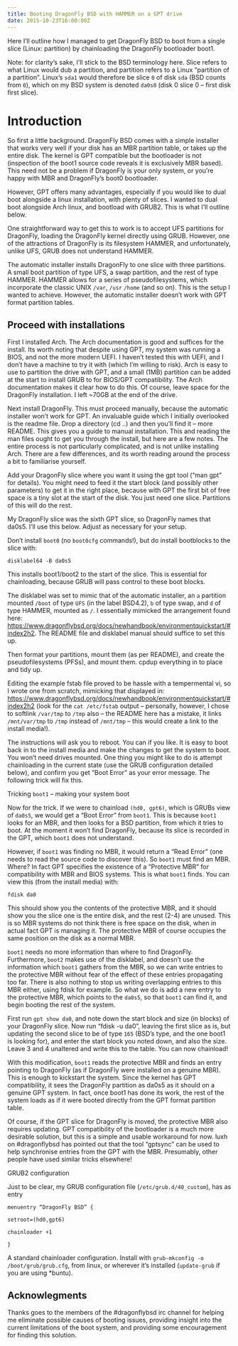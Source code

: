 ```yaml
---
title: Booting DragonFly BSD with HAMMER on a GPT drive
date: 2015-10-23T16:00:00Z
---
```


Here I’ll outline how I managed to get DragonFly BSD to boot from a single slice (Linux: partition) by chainloading the DragonFly bootloader boot1.

Note: for clarity’s sake, I’ll stick to the BSD terminology here. Slice refers to what Linux would dub a partition, and partition refers to a Linux “partition of a partition”. Linux’s `sda1` would therefore be slice `0` of disk `sda` (BSD counts from `0`), which on my BSD system is denoted `da0s0` (disk 0 slice 0 – first disk first slice).

# Introduction

So first a little background. DragonFly BSD comes with a simple installer that works very well if your disk has an MBR partition table, or takes up the entire disk. The kernel is GPT compatible but the bootloader is not (inspection of the boot1 source code reveals it is exclusively MBR based). This need not be a problem if DragonFly is your only system, or you’re happy with MBR and DragonFly’s boot0 bootloader.

However, GPT offers many advantages, especially if you would like to dual boot alongside a linux installation, with plenty of slices. I wanted to dual boot alongside Arch linux, and bootload with GRUB2. This is what I’ll outline below.

One straightforward way to get this to work is to accept UFS partitions for DragonFly, loading the DragonFly kernel directly using GRUB. However, one of the attractions of DragonFly is its filesystem HAMMER, and unfortunately, unlike UFS, GRUB does not understand HAMMER.

The automatic installer installs DragonFly to one slice with three partitions. A small boot partition of type UFS, a swap partition, and the rest of type HAMMER. HAMMER allows for a series of pseudofilesystems, which incorporate the classic UNIX `/var`, `/usr` `/home` (and so on). This is the setup I wanted to achieve. However, the automatic installer doesn’t work with GPT format partition tables.

## Proceed with installations

First I installed Arch. The Arch documentation is good and suffices for the install. Its worth noting that despite using GPT, my system was running a BIOS, and not the more modern UEFI. I haven’t tested this with UEFI, and I don’t have a machine to try it with (which I’m willing to risk). Arch is easy to use to partition the drive with GPT, and a small (1MB) partition can be added at the start to install GRUB to for BIOS/GPT compatibility. The Arch documentation makes it clear how to do this. Of course, leave space for the DragonFly installation. I left ~70GB at the end of the drive.

Next install DragonFly. This must proceed manually, because the automatic installer won’t work for GPT. An invaluable guide which I initially overlooked is the readme file. Drop a directory (cd ..) and then you’ll find it – more README. This gives you a guide to manual installation. This and reading the man files ought to get you through the install, but here are a few notes. The entire process is not particularly complicated, and is not unlike installing Arch. There are a few differences, and its worth reading around the process a bit to familiarise yourself.

Add your DragonFly slice where you want it using the gpt tool (“man gpt” for details). You might need to feed it the start block (and possibly other parameters) to get it in the right place, because with GPT the first bit of free space is a tiny slot at the start of the disk. You just need one slice. Partitions of this will do the rest.

My DragonFly slice was the sixth GPT slice, so DragonFly names that da0s5. I’ll use this below. Adjust as necessary for your setup.

Don’t install `boot0` (no `boot0cfg` commands!), but do install bootblocks to the slice with:

```
disklabel64 -B da0s5
```

This installs boot1/boot2 to the start of the slice. This is essential for chainloading, because GRUB will pass control to these boot blocks.

The disklabel was set to mimic that of the automatic installer, an `a` partition mounted `/boot` of type `UFS` (in the label BSD4.2), `b` of type swap, and `d` of type HAMMER, mounted as `/`. I essentially mimicked the arrangement found here: https://www.dragonflybsd.org/docs/newhandbook/environmentquickstart/#index2h2. The README file and disklabel manual should suffice to set this up.

Then format your partitions, mount them (as per README), and create the pseudofilesystems (PFSs), and mount them. cpdup everything in to place and tidy up.

Editing the example fstab file proved to be hassle with a tempermental vi, so I wrote one from scratch, mimicking that displayed in: https://www.dragonflybsd.org/docs/newhandbook/environmentquickstart/#index2h2 (look for the `cat /etc/fstab` output – personally, however, I chose to softlink `/var/tmp` to `/tmp` also – the README here has a mistake, it links `/mnt/var/tmp` to `/tmp` instead of `/mnt/tmp` – this would create a link to the install media!).

The instructions will ask you to reboot. You can if you like. It is easy to boot back in to the install media and make the changes to get the system to boot. You won’t need drives mounted. One thing you might like to do is attempt chainloading in the current state (use the GRUB configuration detailed below), and confirm you get “Boot Error” as your error message. The following trick will fix this.

Tricking `boot1` – making your system boot

Now for the trick. If we were to chainload `(hd0, gpt6)`, which is GRUBs view of `da0s5`, we would get a “Boot Error” from `boot1`. This is because `boot1` looks for an MBR, and then looks for a BSD partition, from which it tries to boot. At the moment it won’t find DragonFly, because its slice is recorded in the GPT, which `boot1` does not understand.

However, if `boot1` was finding no MBR, it would return a “Read Error” (one needs to read the source code to discover this). So `boot1` must find an MBR. Where? In fact GPT specifies the existence of a “Protective MBR” for compatibility with MBR and BIOS systems. This is what `boot1` finds. You can view this (from the install media) with:

`fdisk da0`

This should show you the contents of the protective MBR, and it should show you the slice one is the entire disk, and the rest (2-4) are unused. This is so MBR systems do not think there is free space on the disk, when in actual fact GPT is managing it. The protective MBR of course occupies the same position on the disk as a normal MBR.

`boot1` needs no more information than where to find DragonFly. Furthermore, `boot2` makes use of the disklabel, and doesn’t use the information which `boot1` gathers from the MBR, so we can write entries to the protective MBR without fear of the effect of these entries propagating too far. There is also nothing to stop us writing overlapping entries to this MBR either, using fdisk for example. So what we do is add a new entry to the protective MBR, which points to the `da0s5`, so that `boot1` can find it, and begin booting the rest of the system.

First run `gpt show da0`, and note down the start block and size (in blocks) of your DragonFly slice. Now run “fdisk -u da0”, leaving the first slice as is, but updating the second slice to be of type `165` (BSD’s type, and the one boot1 is looking for), and enter the start block you noted down, and also the size. Leave 3 and 4 unaltered and write this to the table. You can now chainload!

With this modification, `boot1` reads the protective MBR and finds an entry pointing to DragonFly (as if DragonFly were installed on a genuine MBR). This is enough to kickstart the system. Since the kernel has GPT compatibility, it sees the DragonFly partition as da0s5 as it should on a genuine GPT system. In fact, once boot1 has done its work, the rest of the system loads as if it were booted directly from the GPT format partition table.

Of course, if the GPT slice for DragonFly is moved, the protective MBR also requires updating. GPT compatibility of the bootloader is a much more desirable solution, but this is a simple and usable workaround for now. luxh on #dragonflybsd has pointed out that the tool “gptsync” can be used to help synchronise entries from the GPT with the MBR. Presumably, other people have used similar tricks elsewhere!

GRUB2 configuration

Just to be clear, my GRUB configuration file (`/etc/grub.d/40_custom`), has as entry

```
menuentry “DragonFly BSD” {

setroot=(hd0,gpt6)

chainloader +1

}
```

A standard chainloader configuration. Install with `grub-mkconfig -o /boot/grub/grub.cfg`, from linux, or wherever it’s installed (`update-grub` if you are using *buntu).

## Acknowlegments

Thanks goes to the members of the #dragonflybsd irc channel for helping me eliminate possible causes of booting issues, providing insight into the current limitations of the boot system, and providing some encouragement for finding this solution.

